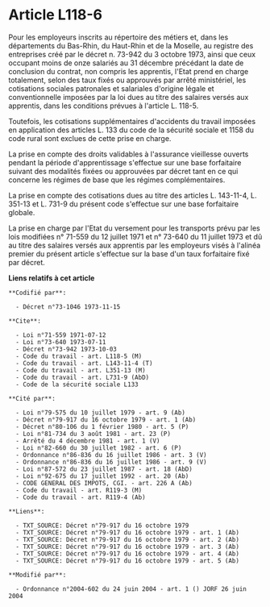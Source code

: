 # Article L118-6

Pour les employeurs inscrits au répertoire des métiers et, dans les départements du Bas-Rhin, du Haut-Rhin et de la Moselle,
au registre des entreprises créé par le décret n. 73-942 du 3 octobre 1973, ainsi que ceux occupant moins de onze salariés au
31 décembre précédant la date de conclusion du contrat, non compris les apprentis, l'Etat prend en charge totalement, selon
des taux fixés ou approuvés par arrêté ministériel, les cotisations sociales patronales et salariales d'origine légale et
conventionnelle imposées par la loi dues au titre des salaires versés aux apprentis, dans les conditions prévues à l'article
L. 118-5.

Toutefois, les cotisations supplémentaires d'accidents du travail imposées en application des articles L. 133 du code de la
sécurité sociale et 1158 du code rural sont exclues de cette prise en charge.

La prise en compte des droits validables à l'assurance vieillesse ouverts pendant la période d'apprentissage s'effectue sur
une base forfaitaire suivant des modalités fixées ou approuvées par décret tant en ce qui concerne les régimes de base que
les régimes complémentaires.

La prise en compte des cotisations dues au titre des articles L. 143-11-4, L. 351-13 et L. 731-9 du présent code s'effectue
sur une base forfaitaire globale.

La prise en charge par l'Etat du versement pour les transports prévu par les lois modifiées n° 71-559 du 12 juillet 1971 et
n° 73-640 du 11 juillet 1973 et dû au titre des salaires versés aux apprentis par les employeurs visés à l'alinéa premier du
présent article s'effectue sur la base d'un taux forfaitaire fixé par décret.

**Liens relatifs à cet article**

	**Codifié par**:

	  - Décret n°73-1046 1973-11-15

	**Cite**:

	  - Loi n°71-559 1971-07-12
	  - Loi n°73-640 1973-07-11
	  - Décret n°73-942 1973-10-03
	  - Code du travail - art. L118-5 (M)
	  - Code du travail - art. L143-11-4 (T)
	  - Code du travail - art. L351-13 (M)
	  - Code du travail - art. L731-9 (AbD)
	  - Code de la sécurité sociale L133

	**Cité par**:

	  - Loi n°79-575 du 10 juillet 1979 - art. 9 (Ab)
	  - Décret n°79-917 du 16 octobre 1979 - art. 1 (Ab)
	  - Décret n°80-106 du 1 février 1980 - art. 5 (P)
	  - Loi n°81-734 du 3 août 1981 - art. 23 (P)
	  - Arrêté du 4 décembre 1981 - art. 1 (V)
	  - Loi n°82-660 du 30 juillet 1982 - art. 6 (P)
	  - Ordonnance n°86-836 du 16 juillet 1986 - art. 3 (V)
	  - Ordonnance n°86-836 du 16 juillet 1986 - art. 9 (V)
	  - Loi n°87-572 du 23 juillet 1987 - art. 18 (AbD)
	  - Loi n°92-675 du 17 juillet 1992 - art. 20 (Ab)
	  - CODE GENERAL DES IMPOTS, CGI. - art. 226 A (Ab)
	  - Code du travail - art. R119-3 (M)
	  - Code du travail - art. R119-4 (Ab)

	**Liens**:

	  - TXT_SOURCE: Décret n°79-917 du 16 octobre 1979
	  - TXT_SOURCE: Décret n°79-917 du 16 octobre 1979 - art. 1 (Ab)
	  - TXT_SOURCE: Décret n°79-917 du 16 octobre 1979 - art. 2 (Ab)
	  - TXT_SOURCE: Décret n°79-917 du 16 octobre 1979 - art. 3 (Ab)
	  - TXT_SOURCE: Décret n°79-917 du 16 octobre 1979 - art. 4 (Ab)
	  - TXT_SOURCE: Décret n°79-917 du 16 octobre 1979 - art. 5 (Ab)

	**Modifié par**:

	  - Ordonnance n°2004-602 du 24 juin 2004 - art. 1 () JORF 26 juin 2004
